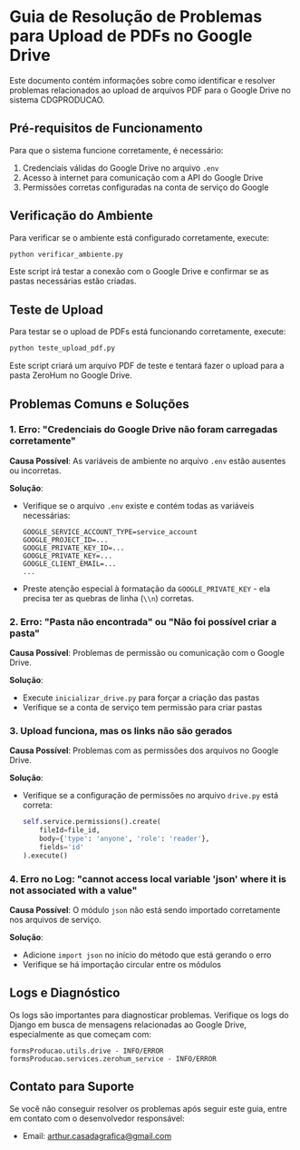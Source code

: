 # Guia de Resolução de Problemas para Upload de PDFs no Google Drive

Este documento contém informações sobre como identificar e resolver problemas relacionados ao upload de arquivos PDF para o Google Drive no sistema CDGPRODUCAO.

## Pré-requisitos de Funcionamento

Para que o sistema funcione corretamente, é necessário:

1. Credenciais válidas do Google Drive no arquivo `.env`
2. Acesso à internet para comunicação com a API do Google Drive
3. Permissões corretas configuradas na conta de serviço do Google

## Verificação do Ambiente

Para verificar se o ambiente está configurado corretamente, execute:

```bash
python verificar_ambiente.py
```

Este script irá testar a conexão com o Google Drive e confirmar se as pastas necessárias estão criadas.

## Teste de Upload

Para testar se o upload de PDFs está funcionando corretamente, execute:

```bash
python teste_upload_pdf.py
```

Este script criará um arquivo PDF de teste e tentará fazer o upload para a pasta ZeroHum no Google Drive.

## Problemas Comuns e Soluções

### 1. Erro: "Credenciais do Google Drive não foram carregadas corretamente"

**Causa Possível**: As variáveis de ambiente no arquivo `.env` estão ausentes ou incorretas.

**Solução**: 
- Verifique se o arquivo `.env` existe e contém todas as variáveis necessárias:
  ```
  GOOGLE_SERVICE_ACCOUNT_TYPE=service_account
  GOOGLE_PROJECT_ID=...
  GOOGLE_PRIVATE_KEY_ID=...
  GOOGLE_PRIVATE_KEY=...
  GOOGLE_CLIENT_EMAIL=...
  ...
  ```
- Preste atenção especial à formatação da `GOOGLE_PRIVATE_KEY` - ela precisa ter as quebras de linha (`\\n`) corretas.

### 2. Erro: "Pasta não encontrada" ou "Não foi possível criar a pasta"

**Causa Possível**: Problemas de permissão ou comunicação com o Google Drive.

**Solução**:
- Execute `inicializar_drive.py` para forçar a criação das pastas
- Verifique se a conta de serviço tem permissão para criar pastas

### 3. Upload funciona, mas os links não são gerados

**Causa Possível**: Problemas com as permissões dos arquivos no Google Drive.

**Solução**:
- Verifique se a configuração de permissões no arquivo `drive.py` está correta:
  ```python
  self.service.permissions().create(
      fileId=file_id,
      body={'type': 'anyone', 'role': 'reader'},
      fields='id'
  ).execute()
  ```

### 4. Erro no Log: "cannot access local variable 'json' where it is not associated with a value"

**Causa Possível**: O módulo `json` não está sendo importado corretamente nos arquivos de serviço.

**Solução**:
- Adicione `import json` no início do método que está gerando o erro
- Verifique se há importação circular entre os módulos

## Logs e Diagnóstico

Os logs são importantes para diagnosticar problemas. Verifique os logs do Django em busca de mensagens relacionadas ao Google Drive, especialmente as que começam com:

```
formsProducao.utils.drive - INFO/ERROR
formsProducao.services.zerohum_service - INFO/ERROR
```

## Contato para Suporte

Se você não conseguir resolver os problemas após seguir este guia, entre em contato com o desenvolvedor responsável:

- Email: arthur.casadagrafica@gmail.com
